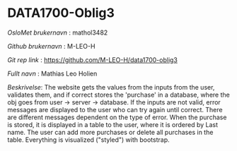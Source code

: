 # DATA1700-Oblig3

*OsloMet brukernavn* : mathol3482

*Github brukernavn* : M-LEO-H

*Git rep link* : https://github.com/M-LEO-H/data1700-oblig3

*Fullt navn* : Mathias Leo Holien

*Beskrivelse*: 
The website gets the values from the inputs from the user, validates them, and if correct stores the 'purchase' in a database, where the obj goes from user -> server -> database. If the inputs are not valid, error messages are displayed to the user who can try again until correct. There are different messages dependent on the type of error. When the purchase is stored, it is displayed in a table to the user, where it is ordered by Last name. The user can add more purchases or delete all purchases in the table. Everything is visualized ("styled") with bootstrap.
